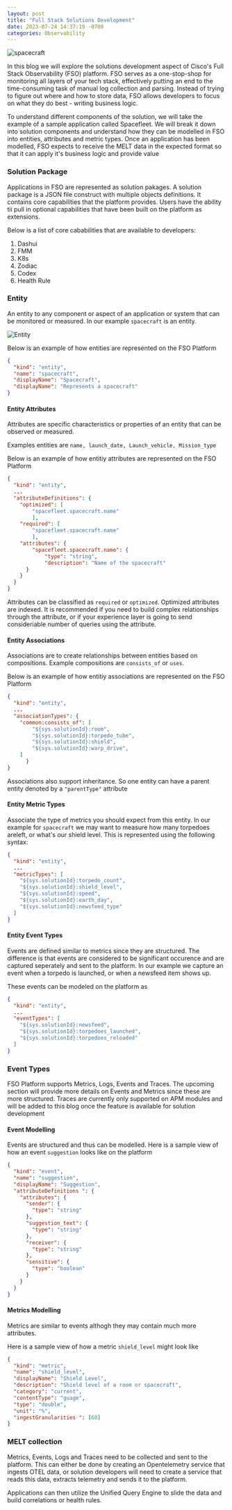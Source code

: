```yaml
---
layout: post
title: "Full Stack Solutions Development"
date: 2023-07-24 14:37:19 -0700
categories: Observability
---
```


![spacecraft](/assets/img/spacecraft.jpg)

In this blog we will explore the solutions development aspect of Cisco's Full Stack Observability (FSO) platform. FSO serves as a one-stop-shop for monitoring all layers of your tech stack, effectively putting an end to the time-consuming task of manual log collection and parsing. Instead of trying to figure out where and how to store data, FSO allows developers to focus on what they do best - writing business logic.

To understand different components of the solution, we will take the example of a sample application called Spacefleet. We will break it down into solution components and understand how they can be modelled in FSO into entities, attributes and metric types. Once an application has been modelled, FSO expects to receive the MELT data in the expected format so that it can apply it's business logic and provide value

### Solution Package

Applications in FSO are represented as solution pakages. A solution package is a JSON file construct with multiple objects definitions. It contains core capabilities that the platform provides. Users have the ability tii pull in optional capabilities that have been built on the platform as extensions.

Below is a list of core cababilities that are available to developers:

1. Dashui
2. FMM
3. K8s
4. Zodiac
5. Codex
6. Health Rule

### Entity

An entity to any component or aspect of an application or system that can be monitored or measured. In our example `spacecraft` is an entity.

![Entity](/assets/img/ERD-FSO.drawio.png)

Below is an example of how entities are represented on the FSO Platform

```json
{
  "kind": "entity",
  "name": "spacecraft",
  "displayName": "Spacecraft",
  "displayName": "Represents a spacecraft"
}
```

#### Entity Attributes

Attributes are specific characteristics or properties of an entity that can be observed or measured.

Examples entities are `name, launch_date, Launch_vehicle, Mission_type`

Below is an example of how entitiy attributes are represented on the FSO Platform

```json
{
  "kind": "entity",
  ...
  "attributeDefinitions": {
    "optimized": [
        "spacefleet.spacecraft.name"
        ],
    "required": [
        "spacefleet.spacecraft.name"
        ],
    "attributes": {
        "spacefleet.spacecraft.name": {
            "type": "string",
            "description": "Name of the spacecraft"
      }
    }
  }
}
```

Attributes can be classified as `required` or `optimized`. Optimized attributes are indexed. It is recommended if you need to build complex relationships through the attribute, or if your experience layer is going to send consideriable number of queries using the attribute.

#### Entity Associations

Associations are to create relationships between entities based on compositions. Example compositions are `consists_of` or `uses`.

Below is an example of how entitiy associations are represented on the FSO Platform

```json
{
  "kind": "entity",
  ...
  "associationTypes": {
    "common:consists_of": [
        "${sys.solutionId}:room",
        "${sys.solutionId}:torpedo_tube",
        "${sys.solutionId}:shield",
        "${sys.solutionId}:warp_drive",
    ]
      }
}
```

Associations also support inheritance. So one entity can have a parent entity denoted by a `"parentType"` attribute

#### Entity Metric Types

Associate the type of metrics you should expect from this entity. In our example for `spacecraft` we may want to measure how many torpedoes areleft, or what's our shield level. This is represented using the following syntax:

```json
{
  "kind": "entity",
  ...
  "metricTypes": [
    "${sys.solutionId}:torpedo_count",
    "${sys.solutionId}:shield_level",
    "${sys.solutionId}:speed",
    "${sys.solutionId}:earth_day",
    "${sys.solutionId}:newsfeed_type"
  ]
}
```

#### Entity Event Types

Events are defined similar to metrics since they are structured. The difference is that events are considered to be significant occurence and are captured seperately and sent to the platform. In our example we capture an event when a torpedo is launched, or when a newsfeed item shows up.

These events can be modeled on the platform as

```json
{
  "kind": "entity",
  ...
  "eventTypes": [
    "${sys.solutionId}:newsfeed",
    "${sys.solutionId}:torpedoes_launched",
    "${sys.solutionId}:torpedoes_reloaded"
  ]
}
```

### Event Types

FSO Platform supports Metrics, Logs, Events and Traces. The upcoming section will provide more details on Events and Metrics since these are more structured. Traces are currently only supported on APM modules and will be added to this blog once the feature is available for solution development

#### Event Modelling

Events are structured and thus can be modelled. Here is a sample view of how an event `suggestion` looks like on the platform

```json
{
  "kind": "event",
  "name": "suggestion",
  "displayName": "Suggestion",
  "attributeDefinitions ": {
    "attributes": {
      "sender": {
        "type": "string"
      },
      "suggestion_text": {
        "type": "string"
      },
      "receiver": {
        "type": "string"
      },
      "sensitive": {
        "type": "boolean"
      }
    }
  }
}
```

#### Metrics Modelling

Metrics are similar to events althogh they may contain much more attributes.

Here is a sample view of how a metric `shield_level` might look like

```json
{
  "kind": "metric",
  "name": "shield_level",
  "displayName": "Shield Level",
  "description": "Shield level of a room or spacecraft",
  "category": "current",
  "contentType": "guage",
  "type": "double",
  "unit": "%",
  "ingestGranularities ": [60]
}
```

### MELT collection

Metrics, Events, Logs and Traces need to be collected and sent to the platform. This can either be done by creating an Opentelemetry service that ingests OTEL data, or solution developers will need to create a service that reads this data, extracts telemetry and sends it to the platform.

Applications can then utilize the Unified Query Engine to slide the data and build correlations or health rules.
